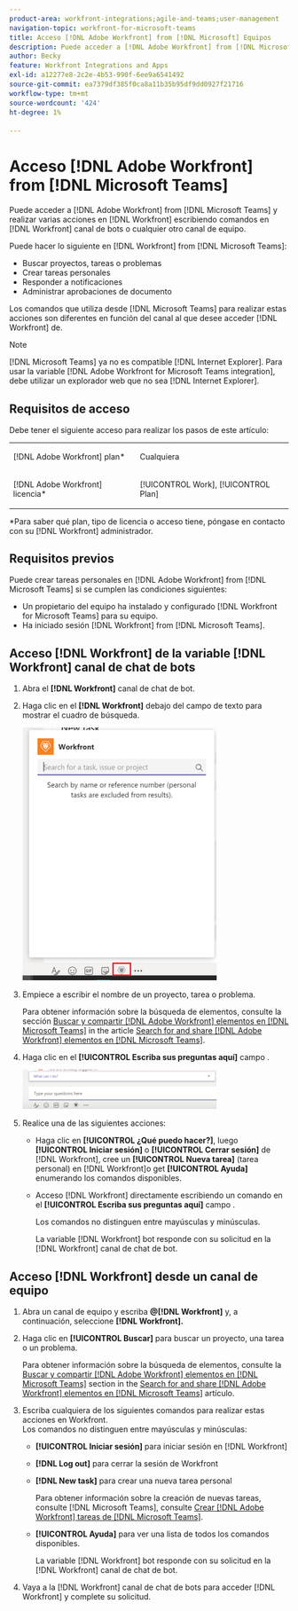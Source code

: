 ```yaml
---
product-area: workfront-integrations;agile-and-teams;user-management
navigation-topic: workfront-for-microsoft-teams
title: Acceso [!DNL Adobe Workfront] from [!DNL Microsoft] Equipos
description: Puede acceder a [!DNL Adobe Workfront] from [!DNL Microsoft Teams] y realizar varias acciones en [!DNL Workfront] escribiendo comandos en el canal de bots de Workfront o en cualquier otro canal de equipos.
author: Becky
feature: Workfront Integrations and Apps
exl-id: a12277e8-2c2e-4b53-990f-6ee9a6541492
source-git-commit: ea7379df385f0ca8a11b35b95df9dd0927f21716
workflow-type: tm+mt
source-wordcount: '424'
ht-degree: 1%

---
```


# Acceso [!DNL Adobe Workfront] from [!DNL Microsoft Teams]

Puede acceder a [!DNL Adobe Workfront] from [!DNL Microsoft Teams] y realizar varias acciones en [!DNL Workfront] escribiendo comandos en [!DNL Workfront] canal de bots o cualquier otro canal de equipo.

Puede hacer lo siguiente en [!DNL Workfront] from [!DNL Microsoft Teams]:

* Buscar proyectos, tareas o problemas
* Crear tareas personales
* Responder a notificaciones
* Administrar aprobaciones de documento

Los comandos que utiliza desde [!DNL Microsoft Teams] para realizar estas acciones son diferentes en función del canal al que desee acceder [!DNL Workfront] de.

>[!NOTE]
>
>[!DNL Microsoft Teams] ya no es compatible [!DNL Internet Explorer]. Para usar la variable [!DNL Adobe Workfront for Microsoft Teams integration], debe utilizar un explorador web que no sea [!DNL Internet Explorer].

## Requisitos de acceso

Debe tener el siguiente acceso para realizar los pasos de este artículo:

<table style="table-layout:auto"> 
 <col> 
 <col> 
 <tbody> 
  <tr> 
   <td role="rowheader">[!DNL Adobe Workfront] plan*</td> 
   <td> <p>Cualquiera</p> </td> 
  </tr> 
  <tr> 
   <td role="rowheader">[!DNL Adobe Workfront] licencia*</td> 
   <td> <p>[!UICONTROL Work], [!UICONTROL Plan]</p> </td> 
  </tr> 
 </tbody> 
</table>

&#42;Para saber qué plan, tipo de licencia o acceso tiene, póngase en contacto con su [!DNL Workfront] administrador.

## Requisitos previos

Puede crear tareas personales en [!DNL Adobe Workfront] from [!DNL Microsoft Teams] si se cumplen las condiciones siguientes:

* Un propietario del equipo ha instalado y configurado [!DNL Workfront for Microsoft Teams] para su equipo.
* Ha iniciado sesión [!DNL Workfront] from [!DNL Microsoft Teams].

## Acceso [!DNL Workfront] de la variable [!DNL Workfront] canal de chat de bots

1. Abra el **[!DNL Workfront]** canal de chat de bot.
1. Haga clic en el **[!DNL Workfront]** debajo del campo de texto para mostrar el cuadro de búsqueda.

   ![team_search_box_in_the_bot_channel.PNG](assets/teams-search-box-in-the-bot-channel-350x456.png)

1. Empiece a escribir el nombre de un proyecto, tarea o problema.

   Para obtener información sobre la búsqueda de elementos, consulte la sección [Buscar y compartir [!DNL Adobe Workfront] elementos en [!DNL Microsoft Teams]](../../workfront-integrations-and-apps/using-workfront-with-microsoft-teams/search-for-and-share-wf-items-in-ms-teams.md) in the article [Search for and share [!DNL Adobe Workfront] elementos en [!DNL Microsoft Teams]](../../workfront-integrations-and-apps/using-workfront-with-microsoft-teams/search-for-and-share-wf-items-in-ms-teams.md).

1. Haga clic en el **[!UICONTROL Escriba sus preguntas aquí]** campo .

   ![ms_team_type_your_questions_here_and_what_can_I_do_fields.png](assets/ms-teams-type-your-questions-here-and-what-can-i-do-fields-350x71.png)

1. Realice una de las siguientes acciones:

   * Haga clic en **[!UICONTROL ¿Qué puedo hacer?]**, luego **[!UICONTROL Iniciar sesión]** o **[!UICONTROL Cerrar sesión]** de [!DNL Workfront], cree un **[!UICONTROL Nueva tarea]** (tarea personal) en [!DNL Workfront]o get **[!UICONTROL Ayuda]** enumerando los comandos disponibles.

   * Acceso [!DNL Workfront] directamente escribiendo un comando en el **[!UICONTROL Escriba sus preguntas aquí]** campo .

      Los comandos no distinguen entre mayúsculas y minúsculas.

      La variable [!DNL Workfront] bot responde con su solicitud en la [!DNL Workfront] canal de chat de bot.

## Acceso [!DNL Workfront] desde un canal de equipo

1. Abra un canal de equipo y escriba **@[!DNL Workfront]** y, a continuación, seleccione **[!DNL Workfront].**

1. Haga clic en **[!UICONTROL Buscar]** para buscar un proyecto, una tarea o un problema.

   Para obtener información sobre la búsqueda de elementos, consulte la [Buscar y compartir [!DNL Adobe Workfront] elementos en [!DNL Microsoft Teams]](../../workfront-integrations-and-apps/using-workfront-with-microsoft-teams/search-for-and-share-wf-items-in-ms-teams.md) section in the [Search for and share [!DNL Adobe Workfront] elementos en [!DNL Microsoft Teams]](../../workfront-integrations-and-apps/using-workfront-with-microsoft-teams/search-for-and-share-wf-items-in-ms-teams.md) artículo.

1. Escriba cualquiera de los siguientes comandos para realizar estas acciones en Workfront.\
   Los comandos no distinguen entre mayúsculas y minúsculas:

   * **[!UICONTROL Iniciar sesión]** para iniciar sesión en [!DNL Workfront]
   * **[!DNL Log out]** para cerrar la sesión de Workfront
   * **[!DNL New task]** para crear una nueva tarea personal

      Para obtener información sobre la creación de nuevas tareas, consulte [!DNL Microsoft Teams], consulte [Crear [!DNL Adobe Workfront] tareas de [!DNL Microsoft Teams]](../../workfront-integrations-and-apps/using-workfront-with-microsoft-teams/create-workfront-tasks-from-ms-teams.md).

   * **[!UICONTROL Ayuda]** para ver una lista de todos los comandos disponibles.

      La variable [!DNL Workfront] bot responde con su solicitud en la [!DNL Workfront] canal de chat de bot.

1. Vaya a la [!DNL Workfront] canal de chat de bots para acceder [!DNL Workfront] y complete su solicitud.
